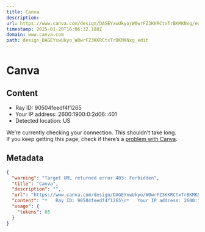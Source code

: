 ```yaml
---
title: Canva
description: 
url: https://www.canva.com/design/DAGEYxwUkyo/W0wrFZ3KKRCtxTrBKMKNxg/edit
timestamp: 2025-01-20T16:06:32.188Z
domain: www.canva.com
path: design_DAGEYxwUkyo_W0wrFZ3KKRCtxTrBKMKNxg_edit
---
```


# Canva



## Content

*   Ray ID: 90504feedf4f1265
*   Your IP address: 2600:1900:0:2d06::401
*   Detected location: US

We’re currently checking your connection. This shouldn’t take long.  
If you keep getting this page, check if there’s a [problem with Canva](https://www.canvastatus.com/).

## Metadata

```json
{
  "warning": "Target URL returned error 403: Forbidden",
  "title": "Canva",
  "description": "",
  "url": "https://www.canva.com/design/DAGEYxwUkyo/W0wrFZ3KKRCtxTrBKMKNxg/edit",
  "content": "*   Ray ID: 90504feedf4f1265\n*   Your IP address: 2600:1900:0:2d06::401\n*   Detected location: US\n\nWe’re currently checking your connection. This shouldn’t take long.  \nIf you keep getting this page, check if there’s a [problem with Canva](https://www.canvastatus.com/).",
  "usage": {
    "tokens": 85
  }
}
```
